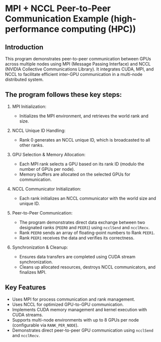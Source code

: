 # MPI + NCCL Peer-to-Peer Communication Example (high-performance computing (HPC))
## Introduction
This program demonstrates peer-to-peer communication between GPUs across multiple nodes using MPI (Message Passing Interface) and NCCL (NVIDIA Collective Communications Library). It integrates CUDA, MPI, and NCCL to facilitate efficient inter-GPU communication in a multi-node distributed system.

## The program follows these key steps:

1. MPI Initialization:
    - Initializes the MPI environment, and retrieves the world rank and size.

2. NCCL Unique ID Handling:
    - Rank 0 generates an NCCL unique ID, which is broadcasted to all other ranks.

3. GPU Selection & Memory Allocation:
    - Each MPI rank selects a GPU based on its rank ID (modulo the number of GPUs per node).
    - Memory buffers are allocated on the selected GPUs for communication.

4. NCCL Communicator Initialization:
    - Each rank initializes an NCCL communicator with the world size and unique ID.

5. Peer-to-Peer Communication:
    - The program demonstrates direct data exchange between two designated ranks (`PEER0` and `PEER1`) using `ncclSend` and `ncclRecv`.
    - Rank `PEER0` sends an array of floating-point numbers to Rank `PEER1`.
    - Rank `PEER1` receives the data and verifies its correctness.

6. Synchronization & Cleanup:
    - Ensures data transfers are completed using CUDA stream synchronization.
    - Cleans up allocated resources, destroys NCCL communicators, and finalizes MPI.

## Key Features
  - Uses MPI for process communication and rank management.
  - Uses NCCL for optimized GPU-to-GPU communication.
  - Implements CUDA memory management and kernel execution with CUDA streams.
  - Supports multi-node environments with up to 8 GPUs per node (configurable via `RANK_PER_NODE`).
  - Demonstrates direct peer-to-peer GPU communication using `ncclSend` and `ncclRecv`.
